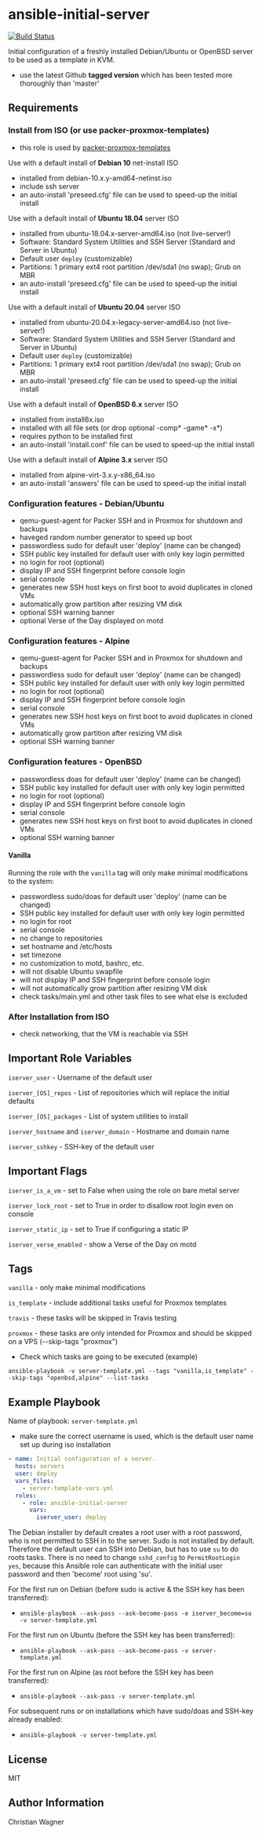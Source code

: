 ansible-initial-server
======================
[![Build Status](https://travis-ci.org/chriswayg/ansible-initial-server.svg?branch=master)](https://travis-ci.org/chriswayg/ansible-initial-server)

Initial configuration of a freshly installed Debian/Ubuntu or OpenBSD server to be used as a template in KVM.

- use the latest Github **tagged version** which has been tested more thoroughly than 'master'

Requirements
------------

### Install from ISO (or use packer-proxmox-templates)
- this role is used by [packer-proxmox-templates](https://github.com/chriswayg/packer-proxmox-templates)

Use with a default install of **Debian 10** net-install ISO
- installed from debian-10.x.y-amd64-netinst.iso
- include ssh server
- an auto-install 'preseed.cfg' file can be used to speed-up the initial install

Use with a default install of **Ubuntu 18.04** server ISO
- installed from ubuntu-18.04.x-server-amd64.iso (not live-server!)
- Software: Standard System Utilities and SSH Server (Standard and Server in Ubuntu)
- Default user `deploy` (customizable)
- Partitions: 1 primary ext4 root partition /dev/sda1 (no swap); Grub on MBR
- an auto-install 'preseed.cfg' file can be used to speed-up the initial install

Use with a default install of **Ubuntu 20.04** server ISO
- installed from ubuntu-20.04.x-legacy-server-amd64.iso (not live-server!)
- Software: Standard System Utilities and SSH Server (Standard and Server in Ubuntu)
- Default user `deploy` (customizable)
- Partitions: 1 primary ext4 root partition /dev/sda1 (no swap); Grub on MBR
- an auto-install 'preseed.cfg' file can be used to speed-up the initial install

Use with a default install of **OpenBSD 6.x** server ISO
- installed from install6x.iso
- installed with all file sets (or drop optional -comp* -game* -x*)
- requires python to be installed first
- an auto-install 'install.conf' file can be used to speed-up the initial install

Use with a default install of **Alpine 3.x** server ISO
- installed from alpine-virt-3.x.y-x86_64.iso
- an auto-install 'answers' file can be used to speed-up the initial install

### Configuration features - Debian/Ubuntu
- qemu-guest-agent for Packer SSH and in Proxmox for shutdown and backups
- haveged random number generator to speed up boot
- passwordless sudo for default user 'deploy' (name can be changed)
- SSH public key installed for default user with only key login permitted
- no login for root (optional)
- display IP and SSH fingerprint before console login
- serial console
- generates new SSH host keys on first boot to avoid duplicates in cloned VMs
- automatically grow partition after resizing VM disk
- optional SSH warning banner
- optional Verse of the Day displayed on motd

### Configuration features - Alpine
- qemu-guest-agent for Packer SSH and in Proxmox for shutdown and backups
- passwordless sudo for default user 'deploy' (name can be changed)
- SSH public key installed for default user with only key login permitted
- no login for root (optional)
- display IP and SSH fingerprint before console login
- serial console
- generates new SSH host keys on first boot to avoid duplicates in cloned VMs
- automatically grow partition after resizing VM disk
- optional SSH warning banner

### Configuration features - OpenBSD
- passwordless doas for default user 'deploy' (name can be changed)
- SSH public key installed for default user with only key login permitted
- no login for root (optional)
- display IP and SSH fingerprint before console login
- serial console
- generates new SSH host keys on first boot to avoid duplicates in cloned VMs
- optional SSH warning banner

#### Vanilla
Running the role with the `vanilla` tag will only make minimal modifications to the system:
- passwordless sudo/doas for default user 'deploy' (name can be changed)
- SSH public key installed for default user with only key login permitted
- no login for root
- serial console
- no change to repositories
- set hostname and /etc/hosts
- set timezone
- no customization to motd, bashrc, etc.
- will not disable Ubuntu swapfile
- will not display IP and SSH fingerprint before console login
- will not automatically grow partition after resizing VM disk
- check tasks/main.yml and other task files to see what else is excluded

### After Installation from ISO
- check networking, that the VM is reachable via SSH

Important Role Variables
------------------------
`iserver_user` - Username of the default user

`iserver_[OS]_repos` - List of repositories which will replace the initial defaults

`iserver_[OS]_packages` - List of system utilities to install

`iserver_hostname` and `iserver_domain` - Hostname and domain name

`iserver_sshkey` - SSH-key of the default user

Important Flags
---------------
`iserver_is_a_vm` - set to False when using the role on bare metal server

`iserver_lock_root` - set to True in order to disallow root login even on console

`iserver_static_ip` - set to True if configuring a static IP

`iserver_verse_enabled` - show a Verse of the Day on motd

Tags
----
`vanilla` - only make minimal modifications

`is_template` - include additional tasks useful for Proxmox templates

`travis` - these tasks will be skipped in Travis testing

`proxmox` - these tasks are only intended for Proxmox and should be skipped on a VPS (--skip-tags "proxmox")

- Check which tasks are going to be executed (example)

```
ansible-playbook -v server-template.yml --tags "vanilla,is_template" --skip-tags "openbsd,alpine" --list-tasks
```

Example Playbook
----------------

Name of playbook: `server-template.yml`
- make sure the correct username is used, which is the default user name set up during iso installation

```yml
- name: Initial configuration of a server.
  hosts: servers
  user: deploy
  vars_files:
    - server-template-vars.yml
  roles:
    - role: ansible-initial-server
      vars:
        iserver_user: deploy
```

The Debian installer by default creates a root user with a root password, who is not permitted to SSH in to the server. Sudo is not installed by default. Therefore the default user can SSH into Debian, but has to use `su` to do roots tasks. There is no need to change `sshd_config` to `PermitRootLogin yes`, because this Ansible role can authenticate with the initial user password and then 'become' root using 'su'.

For the first run on Debian (before sudo is active & the SSH key has been transferred):

- `ansible-playbook --ask-pass --ask-become-pass -e iserver_become=su  -v server-template.yml`


For the first run on Ubuntu (before the SSH key has been transferred):

- `ansible-playbook --ask-pass --ask-become-pass -v server-template.yml`


For the first run on Alpine (as root before the SSH key has been transferred):

- `ansible-playbook --ask-pass -v server-template.yml`

For subsequent runs or on installations which have sudo/doas and SSH-key already enabled:

- `ansible-playbook -v server-template.yml`

License
-------

MIT

Author Information
------------------

Christian Wagner
